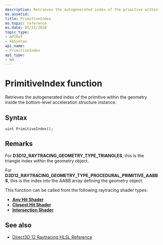 ```yaml
---
description: Retrieves the autogenerated index of the primitive within the geometry inside the bottom-level acceleration structure instance.
ms.assetid: 
title: PrimitiveIndex
ms.topic: reference
ms.date: 05/31/2018
topic_type: 
- APIRef
- kbSyntax
api_name: 
- PrimitiveIndex
api_type: 
- NA
---
```


# PrimitiveIndex function

Retrieves the autogenerated index of the primitive within the geometry inside the bottom-level acceleration structure instance.

## Syntax

```
uint PrimitiveIndex();
```

## Remarks

For **D3D12\_RAYTRACING\_GEOMETRY\_TYPE\_TRIANGLES**, this is the triangle index within the geometry object.

For **D3D12\_RAYTRACING\_GEOMETRY\_TYPE\_PROCEDURAL\_PRIMITIVE\_AABBS**, this is the index into the AABB array defining the geometry object.

This function can be called from the following raytracing shader types:

* [**Any Hit Shader**](any-hit-shader.md)
* [**Closest Hit Shader**](closest-hit-shader.md)
* [**Intersection Shader**](intersection-shader.md)

## See also

* [Direct3D 12 Raytracing HLSL Reference](direct3d-12-raytracing-hlsl-reference.md)
